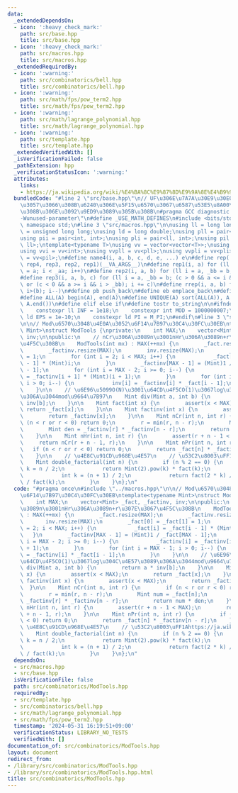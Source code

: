 ```yaml
---
data:
  _extendedDependsOn:
  - icon: ':heavy_check_mark:'
    path: src/base.hpp
    title: src/base.hpp
  - icon: ':heavy_check_mark:'
    path: src/macros.hpp
    title: src/macros.hpp
  _extendedRequiredBy:
  - icon: ':warning:'
    path: src/combinatorics/bell.hpp
    title: src/combinatorics/bell.hpp
  - icon: ':warning:'
    path: src/math/fps/pow_term2.hpp
    title: src/math/fps/pow_term2.hpp
  - icon: ':warning:'
    path: src/math/lagrange_polynomial.hpp
    title: src/math/lagrange_polynomial.hpp
  - icon: ':warning:'
    path: src/template.hpp
    title: src/template.hpp
  _extendedVerifiedWith: []
  _isVerificationFailed: false
  _pathExtension: hpp
  _verificationStatusIcon: ':warning:'
  attributes:
    links:
    - https://ja.wikipedia.org/wiki/%E4%BA%8C%E9%87%8D%E9%9A%8E%E4%B9%97
  bundledCode: "#line 2 \"src/base.hpp\"\n// UF\u306E\u7A7A\u30E9\u30E0\u30C0\u6E21\
    \u3057\u3066\u308B\u6240\u306E\u5F15\u6570\u3067\u6587\u53E5\u8A00\u308F\u308C\
    \u308B\u306E\u3092\u9ED9\u3089\u305B\u308B\n#pragma GCC diagnostic ignored \"\
    -Wunused-parameter\"\n#define _USE_MATH_DEFINES\n#include <bits/stdc++.h>\nusing\
    \ namespace std;\n#line 3 \"src/macros.hpp\"\n\nusing ll = long long;\nusing ull\
    \ = unsigned long long;\nusing ld = long double;\nusing pll = pair<ll, ll>;\n\
    using pii = pair<int, int>;\nusing pli = pair<ll, int>;\nusing pil = pair<int,\
    \ ll>;\ntemplate<typename T>\nusing vv = vector<vector<T>>;\nusing vvl = vv<ll>;\n\
    using vvi = vv<int>;\nusing vvpll = vv<pll>;\nusing vvpli = vv<pli>;\nusing vvpil\
    \ = vv<pil>;\n#define name4(i, a, b, c, d, e, ...) e\n#define rep(...) name4(__VA_ARGS__,\
    \ rep4, rep3, rep2, rep1)(__VA_ARGS__)\n#define rep1(i, a) for (ll i = 0, _aa\
    \ = a; i < _aa; i++)\n#define rep2(i, a, b) for (ll i = a, _bb = b; i < _bb; i++)\n\
    #define rep3(i, a, b, c) for (ll i = a, _bb = b; (c > 0 && a <= i && i < _bb)\
    \ or (c < 0 && a >= i && i > _bb); i += c)\n#define rrep(i, a, b) for (ll i=(a);\
    \ i>(b); i--)\n#define pb push_back\n#define eb emplace_back\n#define mkp make_pair\n\
    #define ALL(A) begin(A), end(A)\n#define UNIQUE(A) sort(ALL(A)), A.erase(unique(ALL(A)),\
    \ A.end())\n#define elif else if\n#define tostr to_string\n\n#ifndef CONSTANTS\n\
    \    constexpr ll INF = 1e18;\n    constexpr int MOD = 1000000007;\n    constexpr\
    \ ld EPS = 1e-10;\n    constexpr ld PI = M_PI;\n#endif\n#line 3 \"src/combinatorics/ModTools.hpp\"\
    \n\n// Mod\u6570\u3048\u4E0A\u3052\u6F14\u7B97\u30C4\u30FC\u30EB\ntemplate<typename\
    \ Mint>\nstruct ModTools {\nprivate:\n    int MAX;\n    vector<Mint> _fact, _factinv,\
    \ inv;\n\npublic:\n    // nCr\u306A\u3089n\u3001nHr\u306A\u3089n+r\u307E\u3067\
    \u4F5C\u308B\n    ModTools(int mx) : MAX(++mx) {\n        _fact.resize(MAX);\n\
    \        _factinv.resize(MAX);\n        inv.resize(MAX);\n        _fact[0] = _fact[1]\
    \ = 1;\n        for (int i = 2; i < MAX; i++) {\n            _fact[i] = _fact[i\
    \ - 1] * (Mint)i;\n        }\n        _factinv[MAX - 1] = (Mint)1 / _fact[MAX\
    \ - 1];\n        for (int i = MAX - 2; i >= 0; i--) {\n            _factinv[i]\
    \ = _factinv[i + 1] * (Mint)(i + 1);\n        }\n        for (int i = MAX - 1;\
    \ i > 0; i--) {\n            inv[i] = _factinv[i] * _fact[i - 1];\n        }\n\
    \    }\n\n    // \u6E96\u5099O(N)\u3001\u64CD\u4F5CO(1)\u3067log\u304C\u4E57\u3089\
    \u306A\u3044mod\u9664\u7B97\n    Mint div(Mint a, int b) {\n        return a *\
    \ inv[b];\n    }\n\n    Mint fact(int x) {\n        assert(x < MAX);\n       \
    \ return _fact[x];\n    }\n\n    Mint factinv(int x) {\n        assert(x < MAX);\n\
    \        return _factinv[x];\n    }\n\n    Mint nCr(int n, int r) {\n        if\
    \ (n < r or r < 0) return 0;\n        r = min(r, n - r);\n        Mint num = _fact[n];\n\
    \        Mint den = _factinv[r] * _factinv[n - r];\n        return num * den;\n\
    \    }\n\n    Mint nHr(int n, int r) {\n        assert(r + n - 1 < MAX);\n   \
    \     return nCr(r + n - 1, r);\n    }\n\n    Mint nPr(int n, int r) {\n     \
    \   if (n < r or r < 0) return 0;\n        return _fact[n] * _factinv[n - r];\n\
    \    }\n\n    // \u4E8C\u91CD\u968E\u4E57\n    // \u53C2\u8003\uFF1Ahttps://ja.wikipedia.org/wiki/%E4%BA%8C%E9%87%8D%E9%9A%8E%E4%B9%97\n\
    \    Mint double_factorial(int n) {\n        if (n % 2 == 0) {\n            int\
    \ k = n / 2;\n            return Mint(2).pow(k) * fact(k);\n        } else {\n\
    \            int k = (n + 1) / 2;\n            return fact(2 * k) / Mint(2).pow(k)\
    \ / fact(k);\n        }\n    }\n};\n"
  code: "#pragma once\n#include \"../macros.hpp\"\n\n// Mod\u6570\u3048\u4E0A\u3052\
    \u6F14\u7B97\u30C4\u30FC\u30EB\ntemplate<typename Mint>\nstruct ModTools {\nprivate:\n\
    \    int MAX;\n    vector<Mint> _fact, _factinv, inv;\n\npublic:\n    // nCr\u306A\
    \u3089n\u3001nHr\u306A\u3089n+r\u307E\u3067\u4F5C\u308B\n    ModTools(int mx)\
    \ : MAX(++mx) {\n        _fact.resize(MAX);\n        _factinv.resize(MAX);\n \
    \       inv.resize(MAX);\n        _fact[0] = _fact[1] = 1;\n        for (int i\
    \ = 2; i < MAX; i++) {\n            _fact[i] = _fact[i - 1] * (Mint)i;\n     \
    \   }\n        _factinv[MAX - 1] = (Mint)1 / _fact[MAX - 1];\n        for (int\
    \ i = MAX - 2; i >= 0; i--) {\n            _factinv[i] = _factinv[i + 1] * (Mint)(i\
    \ + 1);\n        }\n        for (int i = MAX - 1; i > 0; i--) {\n            inv[i]\
    \ = _factinv[i] * _fact[i - 1];\n        }\n    }\n\n    // \u6E96\u5099O(N)\u3001\
    \u64CD\u4F5CO(1)\u3067log\u304C\u4E57\u3089\u306A\u3044mod\u9664\u7B97\n    Mint\
    \ div(Mint a, int b) {\n        return a * inv[b];\n    }\n\n    Mint fact(int\
    \ x) {\n        assert(x < MAX);\n        return _fact[x];\n    }\n\n    Mint\
    \ factinv(int x) {\n        assert(x < MAX);\n        return _factinv[x];\n  \
    \  }\n\n    Mint nCr(int n, int r) {\n        if (n < r or r < 0) return 0;\n\
    \        r = min(r, n - r);\n        Mint num = _fact[n];\n        Mint den =\
    \ _factinv[r] * _factinv[n - r];\n        return num * den;\n    }\n\n    Mint\
    \ nHr(int n, int r) {\n        assert(r + n - 1 < MAX);\n        return nCr(r\
    \ + n - 1, r);\n    }\n\n    Mint nPr(int n, int r) {\n        if (n < r or r\
    \ < 0) return 0;\n        return _fact[n] * _factinv[n - r];\n    }\n\n    //\
    \ \u4E8C\u91CD\u968E\u4E57\n    // \u53C2\u8003\uFF1Ahttps://ja.wikipedia.org/wiki/%E4%BA%8C%E9%87%8D%E9%9A%8E%E4%B9%97\n\
    \    Mint double_factorial(int n) {\n        if (n % 2 == 0) {\n            int\
    \ k = n / 2;\n            return Mint(2).pow(k) * fact(k);\n        } else {\n\
    \            int k = (n + 1) / 2;\n            return fact(2 * k) / Mint(2).pow(k)\
    \ / fact(k);\n        }\n    }\n};\n"
  dependsOn:
  - src/macros.hpp
  - src/base.hpp
  isVerificationFile: false
  path: src/combinatorics/ModTools.hpp
  requiredBy:
  - src/template.hpp
  - src/combinatorics/bell.hpp
  - src/math/lagrange_polynomial.hpp
  - src/math/fps/pow_term2.hpp
  timestamp: '2024-05-31 16:19:51+09:00'
  verificationStatus: LIBRARY_NO_TESTS
  verifiedWith: []
documentation_of: src/combinatorics/ModTools.hpp
layout: document
redirect_from:
- /library/src/combinatorics/ModTools.hpp
- /library/src/combinatorics/ModTools.hpp.html
title: src/combinatorics/ModTools.hpp
---
```

